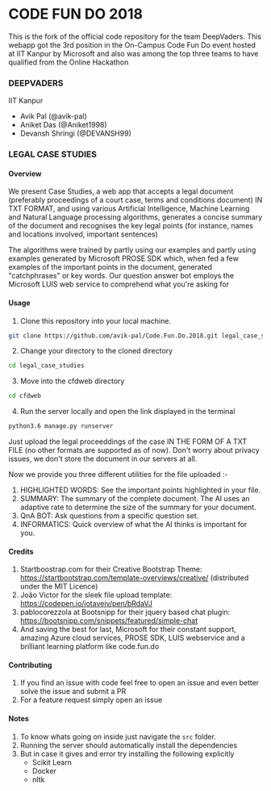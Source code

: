 # CODE FUN DO 2018

This is the fork of the official code repository for the team DeepVaders. This webapp got the 3rd position in the On-Campus Code Fun Do event hosted at IIT Kanpur by Microsoft and also was among the top three teams to have qualified from the Online Hackathon

### DEEPVADERS
IIT Kanpur

* Avik Pal (@avik-pal)
* Aniket Das (@Aniket1998)
* Devansh Shringi (@DEVANSH99)

### LEGAL CASE STUDIES

#### Overview

We present Case Studies, a web app that accepts a legal document (preferably proceedings of a court case, terms and conditions document) IN TXT FORMAT, and using various Artificial Intelligence, Machine Learning and Natural Language processing algorithms, generates a concise summary of the document and recognises the key legal points (for instance, names and locations involved, important sentences) 

The algorithms were trained by partly using our examples and partly using examples generated by Microsoft PROSE SDK which, when fed a few examples of the important points in the document, generated "catchphrases" or key words.
Our question answer bot employs the Microsoft LUIS web service to comprehend what you're asking for


#### Usage

1. Clone this repository into your local machine.

```bash
git clone https://github.com/avik-pal/Code.Fun.Do.2018.git legal_case_studies
```

2. Change your directory to the cloned directory

```bash
cd legal_case_studies
```

3. Move into the cfdweb directory

```bash
cd cfdweb
```

4. Run the server locally and open the link displayed in the terminal

```bash
python3.6 manage.py runserver
```

Just upload the legal proceeddings of the case IN THE FORM OF A TXT FILE (no other formats are supported as of now). Don't worry about privacy issues, we don't store the document in our servers at all.

Now we provide you three different utilities for the file uploaded :-

1. HIGHLIGHTED WORDS: See the important points highlighted in your file. 
2. SUMMARY: The summary of the complete document. The AI uses an adaptive rate to determine the size of the summary for your document.
3. QnA BOT: Ask questions from a specific question set.
4. INFORMATICS: Quick overview of what the AI thinks is important for you.


#### Credits

1. Startboostrap.com for their Creative Bootstrap Theme: https://startbootstrap.com/template-overviews/creative/ (distributed under the MIT Licence)
2. João Victor for the sleek file upload template: https://codepen.io/jotavejv/pen/bRdaVJ
3. pablocorezzola at Bootsnipp for their jquery based chat plugin: https://bootsnipp.com/snippets/featured/simple-chat
4. And saving the best for last,
Microsoft for their constant support, amazing Azure cloud services, PROSE SDK, LUIS webservice and a brilliant learning platform like code.fun.do

#### Contributing

1. If you find an issue with code feel free to open an issue and even better solve the issue and submit a PR
2. For a feature request simply open an issue

#### Notes

1. To know whats going on inside just navigate the `src` folder.
2. Running the server should automatically install the dependencies
3. But in case it gives and error try installing the following explicitly
	* Scikit Learn
	* Docker
	* nltk
